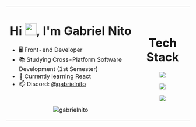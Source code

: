 <table align="center">
  <tr>
    <td>
<h1 align="center">Hi <img src="https://raw.githubusercontent.com/kaueMarques/kaueMarques/master/hi.gif" height="32px">, I'm Gabriel Nito</h1>

- 🖥️ Front-end Developer<br />
- 📚 Studying Cross-Platform Software Development (1st Semester)<br />
- 🔎 Currently learning React<br />
- 📫 Discord: <a href="https://discord.com/users/1188644145309438012">@gabrielnito</a><br />
<h1></h1>
<p align="center"><img src="https://github-readme-streak-stats.herokuapp.com/?user=gabrielnito&theme=catppuccin-frappe"alt="gabrielnito" /></p>
    </td>
    <td>
      <h1 align="center">Tech Stack</h1>
      <p align="center"><img src="https://skillicons.dev/icons?i=react,javascript,typescript,nodejs"></p>
      <p align="center"><img src="https://skillicons.dev/icons?i=css,sass,tailwind,illustrator"></p>
      <p align="center"><img src="https://skillicons.dev/icons?i=bash,arch,linux,vscode"></p>
    </td>
  </tr>
</table>

